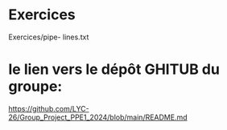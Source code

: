 # Exercices
Exercices/pipe- lines.txt
# le lien vers le dépôt GHITUB du groupe:
https://github.com/LYC-26/Group_Project_PPE1_2024/blob/main/README.md
